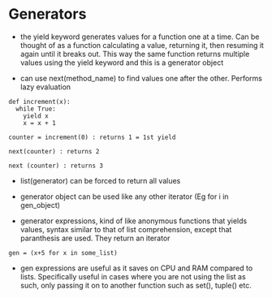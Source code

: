 # Generators

- the yield keyword generates values for a function one at a time. Can be thought of as a function calculating a value, returning it, then resuming it again until it breaks out. This way the same function returns multiple values using the yield keyword and this is a generator object

- can use next(method_name) to find values one after the other. Performs lazy evaluation

```
def increment(x):
  while True:
    yield x
    x = x + 1

counter = increment(0) : returns 1 = 1st yield

next(counter) : returns 2

next (counter) : returns 3
```

- list(generator) can be forced to return all values

- generator object can be used like any other iterator (Eg for i in gen_object)

- generator expressions, kind of like anonymous functions that yields values, syntax similar to that of list comprehension, except that paranthesis are used. They return an iterator
``` 
gen = (x+5 for x in some_list)
```

- gen expressions are useful as it saves on CPU and RAM compared to lists. Specifically useful in cases where you are not using the list as such, only passing it on to another function such as set(), tuple() etc.

